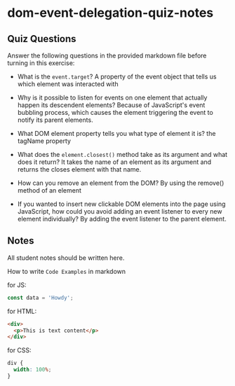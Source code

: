 # dom-event-delegation-quiz-notes

## Quiz Questions

Answer the following questions in the provided markdown file before turning in this exercise:

- What is the `event.target`?
  A property of the event object that tells us which element was interacted with

- Why is it possible to listen for events on one element that actually happen its descendent elements?
  Because of JavaScript's event bubbling process, which causes the element triggering the event to notify its parent elements.

- What DOM element property tells you what type of element it is?
  the tagName property

- What does the `element.closest()` method take as its argument and what does it return?
  It takes the name of an element as its argument and returns the closes element with that name.

- How can you remove an element from the DOM?
  By using the remove() method of an element

- If you wanted to insert new clickable DOM elements into the page using JavaScript, how could you avoid adding an event listener to every new element individually?
  By adding the event listener to the parent element.

## Notes

All student notes should be written here.

How to write `Code Examples` in markdown

for JS:

```javascript
const data = 'Howdy';
```

for HTML:

```html
<div>
  <p>This is text content</p>
</div>
```

for CSS:

```css
div {
  width: 100%;
}
```
